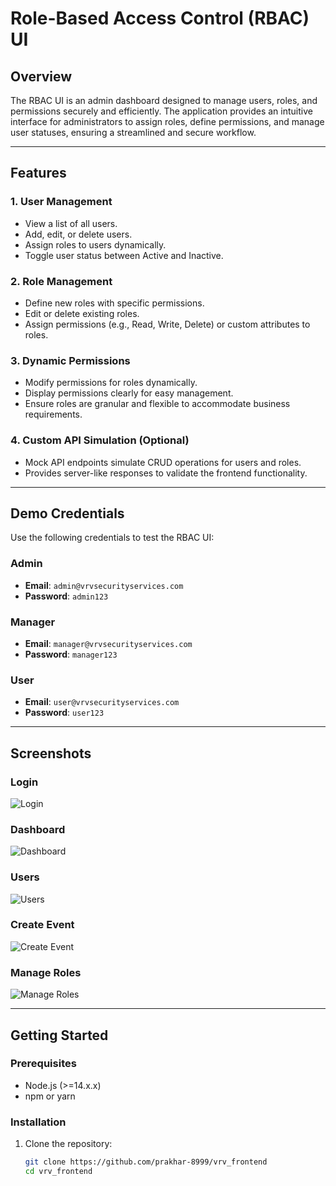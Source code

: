 # Role-Based Access Control (RBAC) UI

## **Overview**

The RBAC UI is an admin dashboard designed to manage users, roles, and permissions securely and efficiently. The application provides an intuitive interface for administrators to assign roles, define permissions, and manage user statuses, ensuring a streamlined and secure workflow.

---

## **Features**

### **1. User Management**

- View a list of all users.
- Add, edit, or delete users.
- Assign roles to users dynamically.
- Toggle user status between Active and Inactive.

### **2. Role Management**

- Define new roles with specific permissions.
- Edit or delete existing roles.
- Assign permissions (e.g., Read, Write, Delete) or custom attributes to roles.

### **3. Dynamic Permissions**

- Modify permissions for roles dynamically.
- Display permissions clearly for easy management.
- Ensure roles are granular and flexible to accommodate business requirements.

### **4. Custom API Simulation (Optional)**

- Mock API endpoints simulate CRUD operations for users and roles.
- Provides server-like responses to validate the frontend functionality.

---

## **Demo Credentials**

Use the following credentials to test the RBAC UI:

### **Admin**

- **Email**: `admin@vrvsecurityservices.com`
- **Password**: `admin123`

### **Manager**

- **Email**: `manager@vrvsecurityservices.com`
- **Password**: `manager123`

### **User**

- **Email**: `user@vrvsecurityservices.com`
- **Password**: `user123`

---

## **Screenshots**

### **Login**

![Login](assets/screenshots/login.png)

### **Dashboard**

![Dashboard](assets/screenshots/dashboard.png)

### **Users**

![Users](assets/screenshots/users.png)

### **Create Event**

![Create Event](assets/screenshots/create_event.png)

### **Manage Roles**

![Manage Roles](assets/screenshots/role_management.png)

---

## **Getting Started**

### **Prerequisites**

- Node.js (>=14.x.x)
- npm or yarn

### **Installation**

1. Clone the repository:
   ```bash
   git clone https://github.com/prakhar-8999/vrv_frontend
   cd vrv_frontend
   ```
